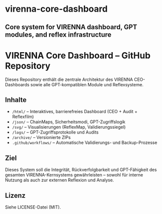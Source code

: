 # virenna-core-dashboard
Core system for VIRENNA dashboard, GPT modules, and reflex infrastructure
------------

# VIRENNA Core Dashboard – GitHub Repository

Dieses Repository enthält die zentrale Architektur des VIRENNA CEO-Dashboards sowie alle GPT-kompatiblen Module und Reflexsysteme.

## Inhalte

- `/html/` – Interaktives, barrierefreies Dashboard (CEO + Audit + Reflexfilm)
- `/json/` – ChainMaps, Sicherheitsmodi, GPT-Zugriffslogik
- `/svg/` – Visualisierungen (ReflexMap, Validierungssiegel)
- `/logs/` – GPT-Zugriffsprotokolle und Audits
- `/archive/` – Versionierte ZIPs
- `.github/workflows/` – Automatische Validierungs- und Backup-Prozesse

## Ziel
Dieses System soll die Integrität, Rückverfolgbarkeit und GPT-Fähigkeit des gesamten VIRENNA-Kernsystems gewährleisten – sowohl für interne Nutzung als auch zur externen Reflexion und Analyse.

## Lizenz
Siehe LICENSE-Datei (MIT).
